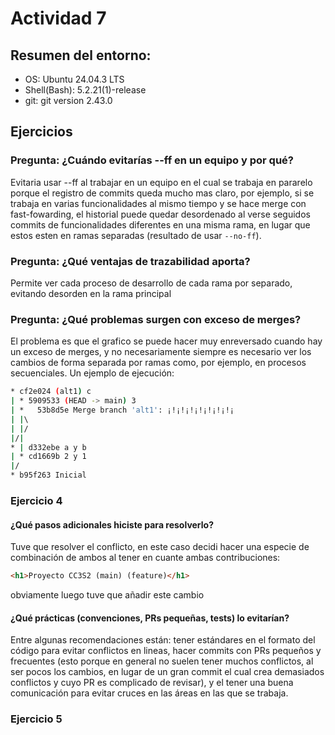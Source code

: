 # Actividad 7
## Resumen del entorno:
- OS: Ubuntu 24.04.3 LTS
- Shell(Bash): 5.2.21(1)-release
- git: git version 2.43.0
## Ejercicios
### Pregunta: ¿Cuándo evitarías --ff en un equipo y por qué?
Evitaria usar --ff al trabajar en un equipo en el cual se trabaja en pararelo porque el registro de commits queda mucho mas claro, por ejemplo, si se trabaja en varias funcionalidades al mismo tiempo y se hace merge con fast-fowarding, el historial puede quedar desordenado al verse seguidos commits de funcionalidades diferentes en una misma rama, en lugar que estos esten en ramas separadas (resultado de usar `--no-ff`).
### Pregunta: ¿Qué ventajas de trazabilidad aporta?
Permite ver cada proceso de desarrollo de cada rama por separado, evitando desorden en la rama principal
### Pregunta: ¿Qué problemas surgen con exceso de merges?
El problema es que el grafico se puede hacer muy enreversado cuando hay un exceso de merges, y no necesariamente siempre es necesario ver los cambios de forma separada por ramas como, por ejemplo, en procesos secuenciales. Un ejemplo de ejecución:
```bash
* cf2e024 (alt1) c
| * 5909533 (HEAD -> main) 3
| *   53b8d5e Merge branch 'alt1': ¡!¡!¡!¡!¡!¡!¡!¡
| |\  
| |/  
|/|   
* | d332ebe a y b
| * cd1669b 2 y 1
|/  
* b95f263 Inicial
```

### Ejercicio 4
#### ¿Qué pasos adicionales hiciste para resolverlo?
Tuve que resolver el conflicto, en este caso decidi hacer una especie de combinación de ambos al tener en cuante ambas contribuciones:
```html
<h1>Proyecto CC3S2 (main) (feature)</h1>
```
obviamente luego tuve que añadir este cambio
#### ¿Qué prácticas (convenciones, PRs pequeñas, tests) lo evitarían?
Entre algunas recomendaciones están: tener estándares en el formato del código para evitar conflictos en lineas, hacer commits con PRs pequeños y frecuentes (esto porque en general no suelen tener muchos conflictos, al ser pocos los cambios, en lugar de un gran commit el cual crea demasiados conflictos y cuyo PR es complicado de revisar), y el tener una buena comunicación para evitar cruces en las áreas en las que se trabaja.

### Ejercicio 5




